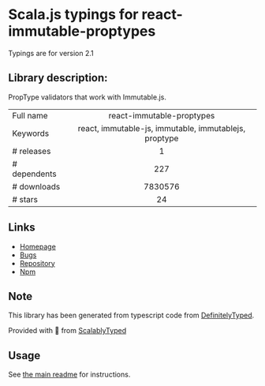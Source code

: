 
# Scala.js typings for react-immutable-proptypes

Typings are for version 2.1

## Library description:
PropType validators that work with Immutable.js.

|                    |                 |
| ------------------ | :-------------: |
| Full name          | react-immutable-proptypes |
| Keywords           | react, immutable-js, immutable, immutablejs, proptype |
| # releases         | 1 |
| # dependents       | 227 |
| # downloads        | 7830576 |
| # stars            | 24 |

## Links
- [Homepage](https://github.com/HurricaneJames/react-immutable-proptypes)
- [Bugs](https://github.com/HurricaneJames/react-immutable-proptypes/issues)
- [Repository](https://github.com/HurricaneJames/react-immutable-proptypes)
- [Npm](https://www.npmjs.com/package/react-immutable-proptypes)
    


## Note
This library has been generated from typescript code from [DefinitelyTyped](https://definitelytyped.org).

Provided with :purple_heart: from [ScalablyTyped](https://github.com/oyvindberg/ScalablyTyped)

## Usage
See [the main readme](../../readme.md) for instructions.


